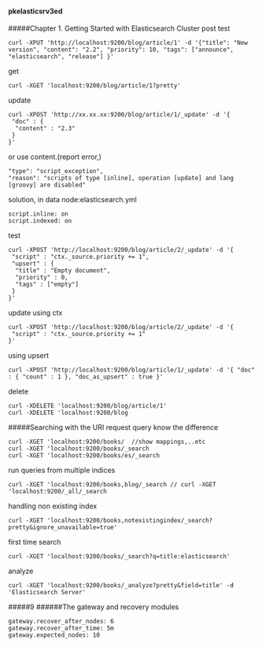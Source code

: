 #### pkelasticsrv3ed
#####Chapter 1. Getting Started with Elasticsearch Cluster
post test
```
curl -XPUT 'http://localhost:9200/blog/article/1' -d '{"title": "New version", "content": "2.2", "priority": 10, "tags": ["announce", "elasticsearch", "release"] }'
```
get
```
curl -XGET 'localhost:9200/blog/article/1?pretty'
```
update
```
curl -XPOST 'http://xx.xx.xx:9200/blog/article/1/_update' -d '{
 "doc" : {
  "content" : "2.3"
 }
}'
```
or use content.(report error,)
```
"type": "script_exception",
"reason": "scripts of type [inline], operation [update] and lang [groovy] are disabled"
```
solution, in data node:elasticsearch.yml
```
script.inline: on 
script.indexed: on
```
test
```
curl -XPOST 'http://localhost:9200/blog/article/2/_update' -d '{ 
 "script" : "ctx._source.priority += 1",
 "upsert" : {
  "title" : "Empty document",
  "priority" : 0,
  "tags" : ["empty"]
 }
}'
```
update using ctx
```
curl -XPOST 'http://localhost:9200/blog/article/2/_update' -d '{ 
 "script" : "ctx._source.priority += 1"
}'
```
using upsert
```
curl -XPOST 'http://localhost:9200/blog/article/1/_update' -d '{ "doc" : { "count" : 1 }, "doc_as_upsert" : true }'
```
delete
```
curl -XDELETE 'localhost:9200/blog/article/1'
curl -XDELETE 'localhost:9200/blog
```
#####Searching with the URI request query
know the difference
```
curl -XGET 'localhost:9200/books/  //show mappings,..etc
curl -XGET 'localhost:9200/books/_search
curl -XGET 'localhost:9200/books/es/_search
```
run queries from multiple indices
```
curl -XGET 'localhost:9200/books,blog/_search // curl -XGET 'localhost:9200/_all/_search
```
handling non existing index
```
curl -XGET 'localhost:9200/books,notexistingindex/_search?pretty&ignore_unavailable=true'
```
first time search
```
curl -XGET 'localhost:9200/books/_search?q=title:elasticsearch'
```
analyze
```
curl -XGET 'localhost:9200/books/_analyze?pretty&field=title' -d 'Elasticsearch Server'
```


#####9
######The gateway and recovery modules
```
gateway.recover_after_nodes: 6
gateway.recover_after_time: 5m
gateway.expected_nodes: 10
```

